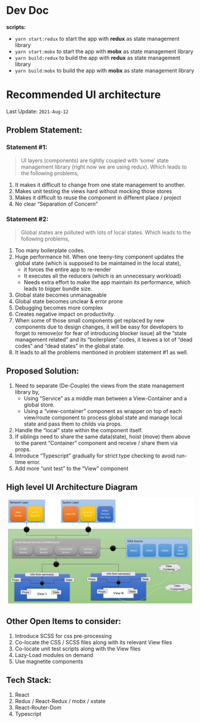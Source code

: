 # Dev Doc

**scripts:**
- `yarn start:redux` to start the app with **redux** as state management library
- `yarn start:mobx` to start the app with **mobx** as state management library
- `yarn build:redux` to build the app with **redux** as state management library
- `yarn build:mobx` to build the app with **mobx** as state management library

# Recommended UI architecture

Last Update: `2021-Aug-12`

## Problem Statement:

### Statement #1:

> UI layers (components) are tightly coupled with ‘some’ state management library (right now we are using redux). Which leads to the following problems,

1. It makes it difficult to change from one state management to another.
1. Makes unit testing the views hard without mocking those stores
1. Makes it difficult to reuse the component in different place / project
1. No clear “Separation of Concern”

### Statement #2:

> Global states are polluted with lots of local states. Which leads to the following problems,

1. Too many boilerplate codes.
1. Huge performance hit. When one teeny-tiny component updates the global state (which is supposed to be maintained in the local state),
   - it forces the entire app to re-render
   - It executes all the reducers (which is an unnecessary workload)
   - Needs extra effort to make the app maintain its performance, which leads to bigger bundle size.
1. Global state becomes unmanageable
1. Global state becomes unclear & error prone
1. Debugging becomes more complex
1. Creates negative impact on productivity.
1. When some of those small components get replaced by new components due to design changes, it will be easy for developers to forget to remove(or for fear of introducing blocker issue) all the “state management related” and its “boilerplate” codes, it leaves a lot of “dead codes” and “dead states” in the global state.
1. It leads to all the problems mentioned in problem statement #1 as well.

## Proposed Solution:

1. Need to separate (De-Couple) the views from the state management library by,
   - Using “Service” as a middle man between a View-Container and a global store.
   - Using a “view-container” component as wrapper on top of each view/route component to process global state and manage local state and pass them to childs via props.
1. Handle the “local” state within the component itself.
1. If siblings need to share the same data(state), hoist (move) them above to the parent “Container” component and receive / share them via props.
1. Introduce “Typescript” gradually for strict type checking to avoid run-time error.
1. Add more “unit test” to the “View” component

## High level UI Architecture Diagram

![high-level-ui-architecture](high-level-ui-architecture.jpg "High level UI Architecture Diagram")

## Other Open Items to consider:

1. Introduce SCSS for css pre-processing
1. Co-locate the CSS / SCSS files along with its relevant View files
1. Co-locate unit test scripts along with the View files
1. Lazy-Load modules on demand
1. Use magnetite components

## Tech Stack:

1. React
1. Redux / React-Redux / mobx / xstate
1. React-Router-Dom
1. Typescript

